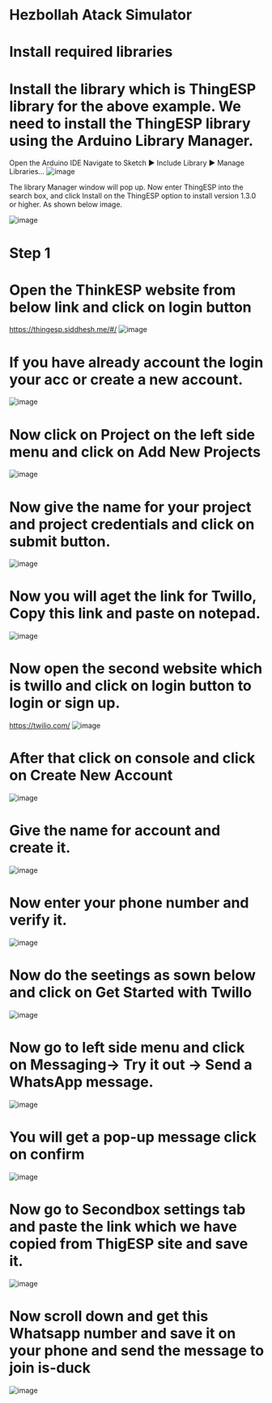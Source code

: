 # Hezbollah Atack Simulator

# Install required libraries 
# Install the library which is ThingESP library for the above example. We need to install the ThingESP library using the Arduino Library Manager.

Open the Arduino IDE
Navigate to Sketch ► Include Library ► Manage Libraries…
![image](https://github.com/user-attachments/assets/4d9deaaf-151f-463d-8ebd-9c40f2fed642)

The library Manager window will pop up. Now enter ThingESP into the search box, and click Install on the ThingESP option to install version 1.3.0 or higher. As shown below image.

![image](https://github.com/user-attachments/assets/2a852106-b2ef-45fa-a615-84833110e563)





# Step 1

# Open the ThinkESP website from below link and click on login button

https://thingesp.siddhesh.me/#/
![image](https://github.com/user-attachments/assets/230070be-58d2-4e13-9d45-176831d49031)


 

# If you have already account the login your acc or create a new account.
![image](https://github.com/user-attachments/assets/432b99e7-c6ef-4153-80dc-92ee869fac3f)

 
 

# Now click on Project on the left side menu and click on Add New Projects
![image](https://github.com/user-attachments/assets/8748f13f-b84e-44fb-bf8c-8cfbf6d9b411)


 

# Now give the name for your project and project credentials and click on submit button.
![image](https://github.com/user-attachments/assets/770f3663-721d-4bcd-82c5-958a3536ca60)


 

# Now you will aget the link for Twillo, Copy this link and paste on notepad.
![image](https://github.com/user-attachments/assets/135ef4f2-cebe-4e35-946a-0caf25616346)


 

# Now open the second website which is twillo and click on login button to login or sign up.

https://twilio.com/
![image](https://github.com/user-attachments/assets/91356024-ba17-42ea-9bf3-1252c2867578)


 

# After that click on console and click on Create New Account
![image](https://github.com/user-attachments/assets/bb0c1bb7-d8e8-4802-928a-c747cc0930d6)


# Give the name for account and create it.
![image](https://github.com/user-attachments/assets/ee450bc0-3dcd-471a-9de1-860c057d0415)


# Now enter your phone number and verify it.
![image](https://github.com/user-attachments/assets/4abfd01b-0c7f-44ce-88bd-ff3e7e6dad38)


# Now do the seetings as sown below and click on Get Started with Twillo
![image](https://github.com/user-attachments/assets/610acfbc-7df9-4e88-893a-0444a91b154a)


 

# Now go to left side menu and click on Messaging-> Try it out -> Send a WhatsApp message.
![image](https://github.com/user-attachments/assets/de19f354-73bb-471a-90a8-4e6e3cf64d61)


 

# You will get a pop-up message click on confirm
![image](https://github.com/user-attachments/assets/a0325009-761b-4318-9bb4-2e208d87a99b)


 

# Now go to Secondbox settings tab and paste the link which we have copied from ThigESP site and save it.
![image](https://github.com/user-attachments/assets/6c9c25c5-df19-4db5-a85a-38f3290f00e7)


 

# Now scroll down and get this Whatsapp number and save it on your phone and send the message to join is-duck
![image](https://github.com/user-attachments/assets/3be52c48-1e47-4a9e-a518-dd2778850a18)


 
